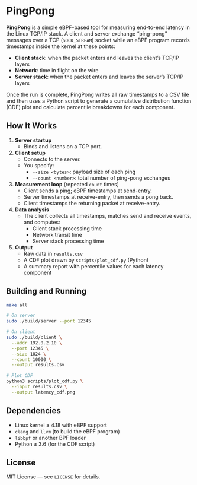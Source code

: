 # PingPong

**PingPong** is a simple eBPF-based tool for measuring end-to-end latency in the Linux TCP/IP stack. A client and server exchange “ping-pong” messages over a TCP (`SOCK_STREAM`) socket while an eBPF program records timestamps inside the kernel at these points:

- **Client stack**: when the packet enters and leaves the client’s TCP/IP layers  
- **Network**: time in flight on the wire  
- **Server stack**: when the packet enters and leaves the server’s TCP/IP layers  

Once the run is complete, PingPong writes all raw timestamps to a CSV file and then uses a Python script to generate a cumulative distribution function (CDF) plot and calculate percentile breakdowns for each component.

## How It Works

1. **Server startup**  
   - Binds and listens on a TCP port.  
2. **Client setup**  
   - Connects to the server.  
   - You specify:
     - `--size <bytes>`: payload size of each ping  
     - `--count <number>`: total number of ping-pong exchanges  
3. **Measurement loop** (repeated `count` times)  
   - Client sends a ping; eBPF timestamps at send-entry.  
   - Server timestamps at receive-entry, then sends a pong back.  
   - Client timestamps the returning packet at receive-entry.  
4. **Data analysis**  
   - The client collects all timestamps, matches send and receive events, and computes:
     - Client stack processing time  
     - Network transit time  
     - Server stack processing time  
5. **Output**  
   - Raw data in `results.csv`  
   - A CDF plot drawn by `scripts/plot_cdf.py` (Python)  
   - A summary report with percentile values for each latency component  

## Building and Running

```bash
make all

# On server
sudo ./build/server --port 12345

# On client
sudo ./build/client \
  --addr 192.0.2.10 \
  --port 12345 \
  --size 1024 \
  --count 10000 \
  --output results.csv

# Plot CDF
python3 scripts/plot_cdf.py \
  --input results.csv \
  --output latency_cdf.png
```

## Dependencies

- Linux kernel ≥ 4.18 with eBPF support
- `clang` and `llvm` (to build the eBPF program)
- `libbpf` or another BPF loader
- Python ≥ 3.6 (for the CDF script)

## License

MIT License — see `LICENSE` for details.
